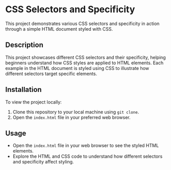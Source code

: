 # CSS Selectors and Specificity

This project demonstrates various CSS selectors and specificity in action through a simple HTML document styled with CSS.

## Description

This project showcases different CSS selectors and their specificity, helping beginners understand how CSS styles are applied to HTML elements. Each example in the HTML document is styled using CSS to illustrate how different selectors target specific elements.

## Installation

To view the project locally:

1. Clone this repository to your local machine using `git clone`.
2. Open the `index.html` file in your preferred web browser.

## Usage

- Open the `index.html` file in your web browser to see the styled HTML elements.
- Explore the HTML and CSS code to understand how different selectors and specificity affect styling.
